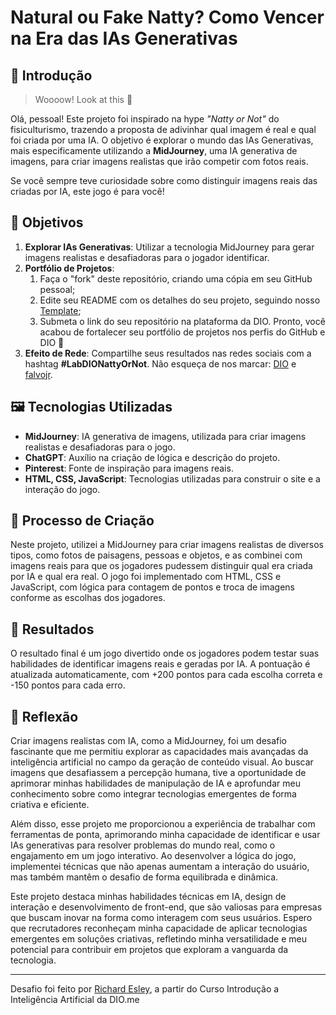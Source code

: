 
# Natural ou Fake Natty? Como Vencer na Era das IAs Generativas

## 🚀 Introdução

> Woooow! Look at this 👀

Olá, pessoal! Este projeto foi inspirado na hype _"Natty or Not"_ do fisiculturismo, trazendo a proposta de adivinhar qual imagem é real e qual foi criada por uma IA. O objetivo é explorar o mundo das IAs Generativas, mais especificamente utilizando a **MidJourney**, uma IA generativa de imagens, para criar imagens realistas que irão competir com fotos reais. 

Se você sempre teve curiosidade sobre como distinguir imagens reais das criadas por IA, este jogo é para você!

## 🎯 Objetivos

1. **Explorar IAs Generativas**: Utilizar a tecnologia MidJourney para gerar imagens realistas e desafiadoras para o jogador identificar.
2. **Portfólio de Projetos**:
    1. Faça o "fork" deste repositório, criando uma cópia em seu GitHub pessoal;
    2. Edite seu README com os detalhes do seu projeto, seguindo nosso [Template](#template);
    3. Submeta o link do seu repositório na plataforma da DIO. Pronto, você acabou de fortalecer seu portfólio de projetos nos perfis do GitHub e DIO 🚀
3. **Efeito de Rede**: Compartilhe seus resultados nas redes sociais com a hashtag **#LabDIONattyOrNot**. Não esqueça de nos marcar: [DIO](https://www.linkedin.com/school/dio-makethechange) e [falvojr](https://www.linkedin.com/in/falvojr).

## 🖼️ Tecnologias Utilizadas

- **MidJourney**: IA generativa de imagens, utilizada para criar imagens realistas e desafiadoras para o jogo.
- **ChatGPT**: Auxílio na criação de lógica e descrição do projeto.
- **Pinterest**: Fonte de inspiração para imagens reais.
- **HTML, CSS, JavaScript**: Tecnologias utilizadas para construir o site e a interação do jogo.

## 🧐 Processo de Criação

Neste projeto, utilizei a MidJourney para criar imagens realistas de diversos tipos, como fotos de paisagens, pessoas e objetos, e as combinei com imagens reais para que os jogadores pudessem distinguir qual era criada por IA e qual era real. O jogo foi implementado com HTML, CSS e JavaScript, com lógica para contagem de pontos e troca de imagens conforme as escolhas dos jogadores.

## 🚀 Resultados

O resultado final é um jogo divertido onde os jogadores podem testar suas habilidades de identificar imagens reais e geradas por IA. A pontuação é atualizada automaticamente, com +200 pontos para cada escolha correta e -150 pontos para cada erro.

## 💭 Reflexão

Criar imagens realistas com IA, como a MidJourney, foi um desafio fascinante que me permitiu explorar as capacidades mais avançadas da inteligência artificial no campo da geração de conteúdo visual. Ao buscar imagens que desafiassem a percepção humana, tive a oportunidade de aprimorar minhas habilidades de manipulação de IA e aprofundar meu conhecimento sobre como integrar tecnologias emergentes de forma criativa e eficiente.

Além disso, esse projeto me proporcionou a experiência de trabalhar com ferramentas de ponta, aprimorando minha capacidade de identificar e usar IAs generativas para resolver problemas do mundo real, como o engajamento em um jogo interativo. Ao desenvolver a lógica do jogo, implementei técnicas que não apenas aumentam a interação do usuário, mas também mantêm o desafio de forma equilibrada e dinâmica.

Este projeto destaca minhas habilidades técnicas em IA, design de interação e desenvolvimento de front-end, que são valiosas para empresas que buscam inovar na forma como interagem com seus usuários. Espero que recrutadores reconheçam minha capacidade de aplicar tecnologias emergentes em soluções criativas, refletindo minha versatilidade e meu potencial para contribuir em projetos que exploram a vanguarda da tecnologia.

---

Desafio foi feito por [Richard Esley](github.com/RDEsley), a partir do Curso Introdução a Inteligência Artificial da DIO.me
